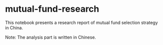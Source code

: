 # mutual-fund-research

This notebook presents a research report of mutual fund selection strategy in China.

Note: The analysis part is written in Chinese.
